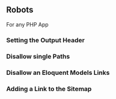 ## Robots

For any PHP App

### Setting the Output Header



### Disallow single Paths



### Disallow an Eloquent Models Links



### Adding a Link to the Sitemap


